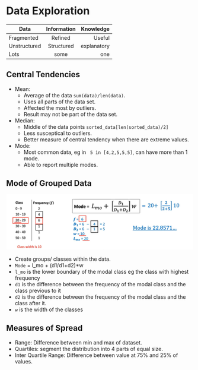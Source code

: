 # Data Exploration
| Data  | Information  | Knowledge  |
| ------------- |:-------------:| -----:|
| Fragmented   | Refined    | Useful |
| Unstructured | Structured | explanatory |
| Lots         | some       | one |

## Central Tendencies
* Mean: 
    * Average of the data `sum(data)/len(data)`.
    * Uses all parts of the data set. 
    * Affected the most by outliers.
    * Result may not be part of the data set.
* Median: 
    * Middle of the data points `sorted_data[len(sorted_data)/2]`
    * Less susceptical to outliers.
    * Better measure of central tendency when there are extreme values.
* Mode: 
    * Most common data, eg in ` 5 in [4,2,5,5,5]`, can have more than 1 mode.
    * Able to report multiple modes.

## Mode of Grouped Data
![Grouped Mode](./img/grouped_mode.png)

* Create groups/ classes within the data.
* `Mode` = l_mo + (d1/d1+d2)*w
* `l_mo` is the lower boundary of the modal class eg the class with highest frequency
* `d1` is the difference between the frequency of the modal class and the class previous to it
* `d2` is the difference between the frequency of the modal class and the class after it.
* `w` is the width of the classes

## Measures of Spread
* Range: Difference between min and max of dataset.
* Quartiles: segment the distribution into 4 parts of equal size.
* Inter Quartile Range: Difference between value at 75% and 25% of values.
